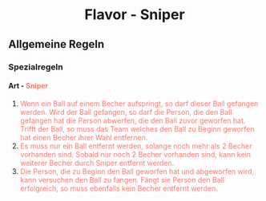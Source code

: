 <h1 align="center">Flavor - Sniper</h1>

## Allgemeine Regeln

### Spezialregeln

#### Art - <span style="color:rgb(253, 119, 110)">Sniper</span>

1. <span style="color:rgb(253, 119, 110)">Wenn ein Ball auf einem Becher aufspringt, so darf dieser Ball gefangen werden. Wird der Ball gefangen, so darf die Person, die den Ball gefangen hat die Person abwerfen, die den Ball zuvor geworfen hat. Trifft der Ball, so muss das Team welches den Ball zu Beginn geworfen hat einen Becher ihrer Wahl entfernen.</span>
2. <span style="color:rgb(253, 119, 110)">Es muss nur ein Ball entfernt werden, solange noch mehr als 2 Becher vorhanden sind. Sobald nur noch 2 Becher vorhanden sind, kann kein weiterer Becher durch Sniper entfernt werden.</span>
3. <span style="color:rgb(253, 119, 110)">Die Person, die zu Beginn den Ball geworfen hat und abgeworfen wird, kann versuchen den Ball zu fangen. Fängt sie Person den Ball erfolgreich, so muss ebenfalls kein Becher entfernt werden.</span>
